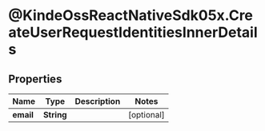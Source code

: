 # @KindeOssReactNativeSdk05x.CreateUserRequestIdentitiesInnerDetails

## Properties

Name | Type | Description | Notes
------------ | ------------- | ------------- | -------------
**email** | **String** |  | [optional] 


